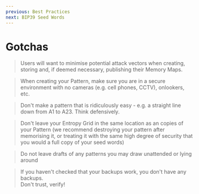 ```yaml
---
previous: Best Practices
next: BIP39 Seed Words
---
```


# Gotchas

> Users will want to minimise potential attack vectors when creating, storing and, if deemed necessary, publishing their Memory Maps.

> When creating your Pattern, make sure you are in a secure environment with no cameras (e.g. cell phones, CCTV), onlookers, etc.

> Don't make a pattern that is ridiculously easy - e.g. a straight line down from A1 to A23. Think defensively.

> Don't leave your Entropy Grid in the same location as an copies of your Pattern (we recommend destroying your pattern after memorising it, or treating it with the same high degree of security that you would a full copy of your seed words)

> Do not leave drafts of any patterns you may draw unattended or lying around

> If you haven't checked that your backups work, you don't have any backups.<br>Don't trust, verify!
